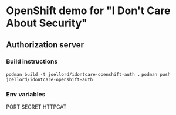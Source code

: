 # OpenShift demo for "I Don't Care About Security"
## Authorization server

### Build instructions
`podman build -t joellord/idontcare-openshift-auth .`
`podman push joellord/idontcare-openshift-auth`

### Env variables
PORT
SECRET
HTTPCAT
